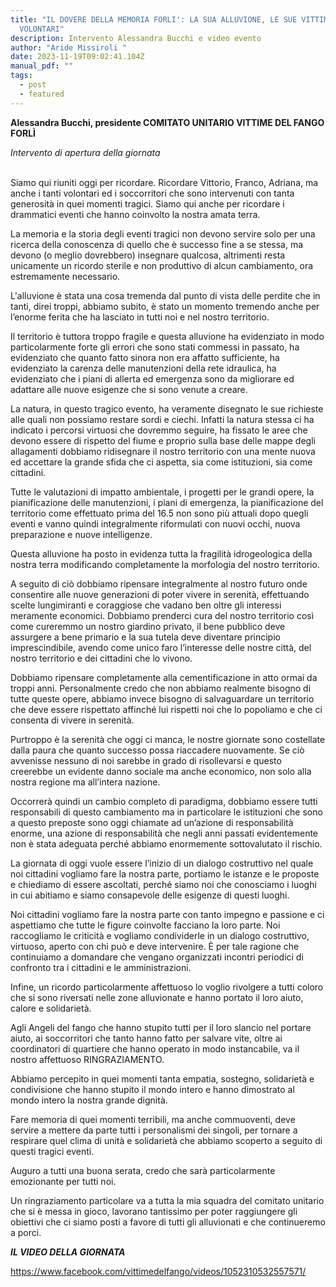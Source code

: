 ```yaml
---
title: "IL DOVERE DELLA MEMORIA FORLI': LA SUA ALLUVIONE, LE SUE VITTIME, I SUOI
  VOLONTARI"
description: Intervento Alessandra Bucchi e video evento
author: "Aride Missiroli "
date: 2023-11-19T09:02:41.104Z
manual_pdf: ""
tags:
  - post
  - featured
---
```

**Alessandra Bucchi, presidente COMITATO UNITARIO VITTIME DEL FANGO FORLÌ**

*Intervento di apertura della giornata* 

\
Siamo qui riuniti oggi per ricordare. Ricordare Vittorio, Franco, Adriana, ma anche i tanti volontari ed i soccorritori che sono intervenuti con tanta generosità in quei momenti tragici. Siamo qui anche per ricordare i drammatici eventi che hanno coinvolto la nostra amata terra.

La memoria e la storia degli eventi tragici non devono servire solo per una ricerca della conoscenza di quello che è successo fine a se stessa, ma devono (o meglio dovrebbero) insegnare qualcosa, altrimenti resta unicamente un ricordo sterile e non produttivo di alcun cambiamento, ora estremamente necessario.

L'alluvione è stata una cosa tremenda dal punto di vista delle perdite che in tanti, direi troppi, abbiamo subito, è stato un momento tremendo anche per l’enorme ferita che ha lasciato in tutti noi e nel nostro territorio.

Il territorio è tuttora troppo fragile e questa alluvione ha evidenziato in modo particolarmente forte gli errori che sono stati commessi in passato, ha evidenziato che quanto fatto sinora non era affatto sufficiente, ha evidenziato la carenza delle manutenzioni della rete idraulica, ha evidenziato che i piani di allerta ed emergenza sono da migliorare ed adattare alle nuove esigenze che si sono venute a creare.

La natura, in questo tragico evento, ha veramente disegnato le sue richieste alle quali non possiamo restare sordi e ciechi. Infatti la natura stessa ci ha indicato i percorsi virtuosi che dovremmo seguire, ha fissato le aree che devono essere di rispetto del fiume e proprio sulla base delle mappe degli allagamenti dobbiamo ridisegnare il nostro territorio con una mente nuova ed accettare la grande sfida che ci aspetta, sia come istituzioni, sia come cittadini.

Tutte le valutazioni di impatto ambientale, i progetti per le grandi opere, la pianificazione delle manutenzioni, i piani di emergenza, la pianificazione del territorio come effettuato prima del 16.5 non sono più attuali dopo quegli eventi e vanno quindi integralmente riformulati con nuovi occhi, nuova preparazione e nuove intelligenze.

Questa alluvione ha posto in evidenza tutta la fragilità idrogeologica della nostra terra modificando completamente la morfologia del nostro territorio.

A seguito di ciò dobbiamo ripensare integralmente al nostro futuro onde consentire alle nuove generazioni di poter vivere in serenità, effettuando scelte lungimiranti e coraggiose che vadano ben oltre gli interessi meramente economici. Dobbiamo prenderci cura del nostro territorio così come cureremmo un nostro giardino privato, il bene pubblico deve assurgere a bene primario e la sua tutela deve diventare principio imprescindibile, avendo come unico faro l’interesse delle nostre città, del nostro territorio e dei cittadini che lo vivono.

Dobbiamo ripensare completamente alla cementificazione in atto ormai da troppi anni. Personalmente credo che non abbiamo realmente bisogno di tutte queste opere, abbiamo invece bisogno di salvaguardare un territorio che deve essere rispettato affinché lui rispetti noi che lo popoliamo e che ci consenta di vivere in serenità. 

Purtroppo è la serenità che oggi ci manca, le nostre giornate sono costellate dalla paura che quanto successo possa riaccadere nuovamente. Se ciò avvenisse nessuno di noi sarebbe in grado di risollevarsi e questo creerebbe un evidente danno sociale ma anche economico, non solo alla nostra regione ma all’intera nazione.

Occorrerà quindi un cambio completo di paradigma, dobbiamo essere tutti responsabili di questo cambiamento ma in particolare le istituzioni che sono a questo preposte sono oggi chiamate ad un’azione di responsabilità enorme, una azione di responsabilità che negli anni passati evidentemente non è stata adeguata perché abbiamo enormemente sottovalutato il rischio.

La giornata di oggi vuole essere l’inizio di un dialogo costruttivo nel quale noi cittadini vogliamo fare la nostra parte, portiamo le istanze e le proposte e chiediamo di essere ascoltati, perché siamo noi che conosciamo i luoghi in cui abitiamo e siamo consapevole delle esigenze di questi luoghi.

Noi cittadini vogliamo fare la nostra parte con tanto impegno e passione e ci aspettiamo che tutte le figure coinvolte facciano la loro parte. Noi raccogliamo le criticità e vogliamo condividerle in un dialogo costruttivo, virtuoso, aperto con chi può e deve intervenire. È per tale ragione che continuiamo a domandare che vengano organizzati incontri periodici di confronto tra i cittadini e le amministrazioni.

Infine, un ricordo particolarmente affettuoso lo voglio rivolgere a tutti coloro che si sono riversati nelle zone alluvionate e hanno portato il loro aiuto, calore e solidarietà. 

Agli Angeli del fango che hanno stupito tutti per il loro slancio nel portare aiuto, ai soccorritori che tanto hanno fatto per salvare vite, oltre ai coordinatori di quartiere che hanno operato in modo instancabile, va il nostro affettuoso RINGRAZIAMENTO.

Abbiamo percepito in quei momenti tanta empatia, sostegno, solidarietà e condivisione che hanno stupito il mondo intero e hanno dimostrato al mondo intero la nostra grande dignità.

Fare memoria di quei momenti terribili, ma anche commuoventi, deve servire a mettere da parte tutti i personalismi dei singoli, per tornare a respirare quel clima di unità e solidarietà che abbiamo scoperto a seguito di questi tragici eventi.

Auguro a tutti una buona serata, credo che sarà particolarmente emozionante per tutti noi.

Un ringraziamento particolare va a tutta la mia squadra del comitato unitario che si è messa in gioco, lavorano tantissimo per poter raggiungere gli obiettivi che ci siamo posti a favore di tutti gli alluvionati e che continueremo a porci.

***IL VIDEO DELLA GIORNATA***

<https://www.facebook.com/vittimedelfango/videos/1052310532557571/>